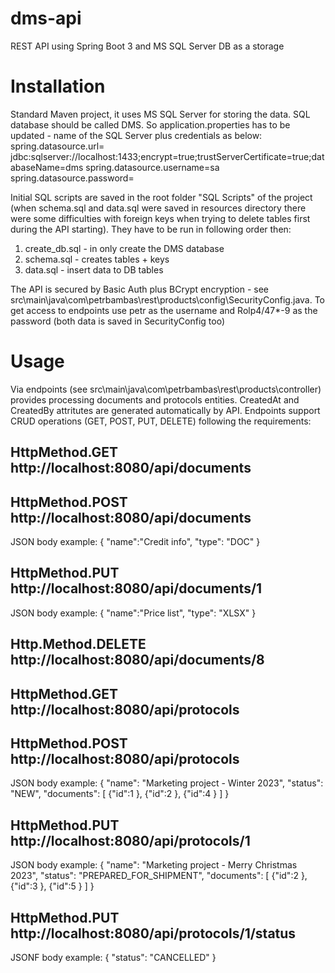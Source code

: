 # dms-api
REST API using Spring Boot 3 and MS SQL Server DB as a storage

# Installation
Standard Maven project, it uses MS SQL Server for storing the data. SQL database should be called DMS. So application.properties has to be updated - name of the SQL Server plus credentials as below:
spring.datasource.url= jdbc:sqlserver://localhost:1433;encrypt=true;trustServerCertificate=true;databaseName=dms
spring.datasource.username=sa
spring.datasource.password=

Initial SQL scripts are saved in the root folder "SQL Scripts" of the project (when schema.sql and data.sql were saved in resources directory there were some difficulties with foreign keys when trying to delete tables first during the API starting). They have to be run in following order then: 
1. create_db.sql - in only create the DMS database
2. schema.sql - creates tables + keys
3. data.sql - insert data to DB tables

The API is secured by Basic Auth plus BCrypt encryption - see src\main\java\com\petrbambas\rest\products\config\SecurityConfig.java. To get access to endpoints use petr as the username and Rolp4/47*-9 as the password (both data is saved in SecurityConfig too)

# Usage
Via endpoints (see src\main\java\com\petrbambas\rest\products\controller) provides processing documents and protocols entities. CreatedAt and CreatedBy attritutes are generated automatically by API.
Endpoints support CRUD operations (GET, POST, PUT, DELETE) following the requirements:

## HttpMethod.GET http://localhost:8080/api/documents

## HttpMethod.POST http://localhost:8080/api/documents
JSON body example:
{
"name":"Credit info",
"type": "DOC"
}

## HttpMethod.PUT http://localhost:8080/api/documents/1
JSON body example:
{
"name":"Price list",
"type": "XLSX"
}

## Http.Method.DELETE http://localhost:8080/api/documents/8

## HttpMethod.GET http://localhost:8080/api/protocols

## HttpMethod.POST http://localhost:8080/api/protocols
JSON body example:
{
    "name": "Marketing project - Winter 2023",
    "status": "NEW",
    "documents": [
        {"id":1
        },
        {"id":2
        },
        {"id":4
        }
    ]
}

## HttpMethod.PUT http://localhost:8080/api/protocols/1
JSON body example:
{
    "name": "Marketing project - Merry Christmas 2023",
    "status": "PREPARED_FOR_SHIPMENT",
    "documents": [
        {"id":2
        },
        {"id":3
        },
        {"id":5
        }
    ]
}

## HttpMethod.PUT http://localhost:8080/api/protocols/1/status
JSONF body example:
{
    "status": "CANCELLED"
}
